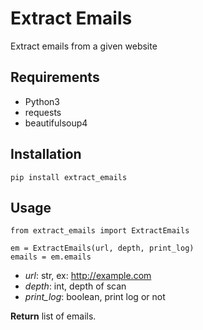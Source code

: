# Extract Emails
Extract emails from a given website

## Requirements
- Python3
- requests
- beautifulsoup4

## Installation
```
pip install extract_emails
```

## Usage
```
from extract_emails import ExtractEmails

em = ExtractEmails(url, depth, print_log)
emails = em.emails
```
- *url*: str, ex: http://example.com
- *depth*: int, depth of scan
- *print_log*: boolean, print log or not

**Return** list of emails.
